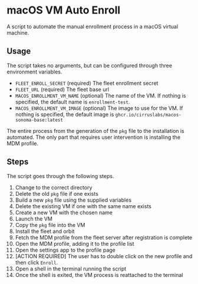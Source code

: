 # macOS VM Auto Enroll

A script to automate the manual enrollment process in a macOS virtual machine.

## Usage

The script takes no arguments, but can be configured through three environment variables.

- `FLEET_ENROLL_SECRET` (required) The fleet enrollment secret
- `FLEET_URL` (required) The fleet base url
- `MACOS_ENROLLMENT_VM_NAME` (optional) The name of the VM. If nothing is specified, the default name is `enrollment-test`.
- `MACOS_ENROLLMENT_VM_IMAGE` (optional) The image to use for the VM. If nothing is specified, the default image is `ghcr.io/cirruslabs/macos-sonoma-base:latest`

The entire process from the generation of the `pkg` file to the installation is automated. The only part that requires user intervention is installing the MDM profile.

## Steps

The script goes through the following steps.

1. Change to the correct directory
2. Delete the old `pkg` file if one exists
3. Build a new `pkg` file using the supplied variables
4. Delete the existing VM if one with the same name exists
5. Create a new VM with the chosen name
6. Launch the VM
7. Copy the `pkg` file into the VM
8. Install the fleet and orbit
9. Fetch the MDM profile from the fleet server after registration is complete
10. Open the MDM profile, adding it to the profile list
11. Open the settings app to the profile page
12. [ACTION REQUIRED] The user has to double click on the new profile and then click `Enroll`.
13. Open a shell in the terminal running the script
14. Once the shell is exited, the VM process is reattached to the terminal
